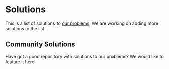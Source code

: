# Solutions

This is a list of solutions to [our problems](/problems).
We are working on adding more solutions to the list.

## Community Solutions

Have got a good repository with solutions to our problems? We would like to feature it here.
